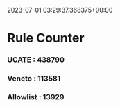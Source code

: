 2023-07-01 03:29:37.368375+00:00
# Rule Counter 
 ### UCATE : 438790

 ### Veneto : 113581

 ### Allowlist : 13929